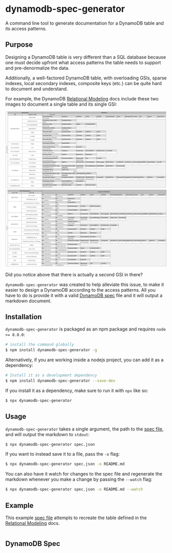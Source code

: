 # dynamodb-spec-generator

A command line tool to generate documentation for a DynamoDB table and its access patterns.

## Purpose

Designing a DynamoDB table is very different than a SQL database because one must decide upfront what access patterns the table needs to support and pre-denormalize the data.

Additionally, a well-factored DynamoDB table, with overloading GSIs, sparse indexes, local secondary indexes, composite keys (etc.) can be quite hard to document and understand.

For example, the DynamoDB [Relational Modeling](https://docs.aws.amazon.com/amazondynamodb/latest/developerguide/bp-modeling-nosql-B.html) docs include these two images to document a single table and its single GSI:

![Image of Relation Table Main Index](/assets/tabledesign.png)
![Image of Relation Table Secondary Index](/assets/tablegsi.png)

Did you notice above that there is actually a second GSI in there?

`dynamodb-spec-generator` was created to help alleviate this issue, to make it easier to design a DynamoDB according to the access patterns. All you have to do is provide it with a valid [DynamoDB spec](#dynamodb-spec) file and it will output a markdown document. 

## Installation

`dynamodb-spec-generator` is packaged as an npm package and requires `node >= 8.0.0`:

```bash
# install the command globally
$ npm install dynamodb-spec-generator -g
```

Alternatively, if you are working inside a nodejs project, you can add it as a dependency:

```bash
# Install it as a development dependency
$ npm install dynamodb-spec-generator --save-dev
```

If you install it as a dependency, make sure to run it with `npx` like so:

```bash
$ npx dynamodb-spec-generator
```

## Usage

`dynamodb-spec-generator` takes a single argument, the path to the [spec file](#dynamodb-spec), and will output the markdown to `stdout`:

```bash
$ npx dynamodb-spec-generator spec.json 
```

If you want to instead save it to a file, pass the `-o` flag:

```bash
$ npx dynamodb-spec-generator spec.json -o README.md
```

You can also have it watch for changes to the spec file and regenerate the markdown whenever you make a change by passing the `--watch` flag:

```bash
$ npx dynamodb-spec-generator spec.json -o README.md --watch
```

## Example

This example [spec file](#dynamodb-spec) attempts to recreate the table defined in the [Relational Modeling](https://docs.aws.amazon.com/amazondynamodb/latest/developerguide/bp-modeling-nosql-B.html) docs. 

```json

```

## DynamoDB Spec

